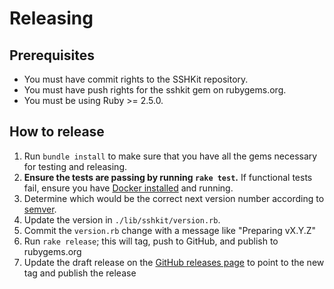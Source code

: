 # Releasing

## Prerequisites

* You must have commit rights to the SSHKit repository.
* You must have push rights for the sshkit gem on rubygems.org.
* You must be using Ruby >= 2.5.0.

## How to release

1. Run `bundle install` to make sure that you have all the gems necessary for testing and releasing.
2.  **Ensure the tests are passing by running `rake test`.** If functional tests fail, ensure you have [Docker installed](https://docs.docker.com/get-docker/) and running.
3. Determine which would be the correct next version number according to [semver](http://semver.org/).
4. Update the version in `./lib/sshkit/version.rb`.
5. Commit the `version.rb` change with a message like "Preparing vX.Y.Z"
6. Run `rake release`; this will tag, push to GitHub, and publish to rubygems.org
7. Update the draft release on the [GitHub releases page](https://github.com/capistrano/sshkit/releases) to point to the new tag and publish the release
